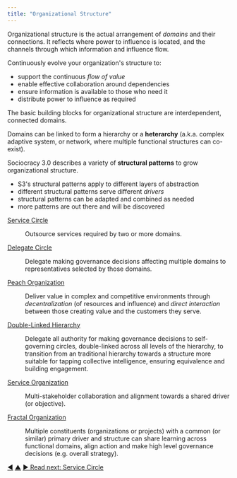 ```yaml
---
title: "Organizational Structure"
---
```



Organizational structure is the actual arrangement of <dfn data-info="Domain: A distinct area of influence, activity and decision making within an organization.">domains</dfn> and their connections. It reflects where power to influence is located, and the channels through which information and influence flow.

Continuously evolve your organization's structure to:

-   support the continuous <dfn data-info="Flow of Value: Deliverables traveling through an organization towards customers or other stakeholders.">flow of value</dfn>
-   enable effective collaboration around dependencies
-   ensure information is available to those who need it
-   distribute power to influence as required

The basic building blocks for organizational structure are interdependent, connected domains.

Domains can be linked to form a hierarchy or a **heterarchy** (a.k.a. complex adaptive system, or network, where multiple functional structures can co-exist).

Sociocracy 3.0 describes a variety of **structural patterns** to grow organizational structure.

-   S3's structural patterns apply to different layers of abstraction
-   different structural patterns serve different <dfn data-info="Driver: A person’s or a group's motive for responding to a specific situation.">drivers</dfn>
-   structural patterns can be adapted and combined as needed
-   more patterns are out there and will be discovered

<dl>

  <dt><a href="service-circle.html">Service Circle</a></dt>
  <dd><p>Outsource services required by two or more domains.</p></dd>

  <dt><a href="delegate-circle.html">Delegate Circle</a></dt>
  <dd><p>Delegate making governance decisions affecting multiple domains to representatives selected by those domains.</p></dd>

  <dt><a href="peach-organization.html">Peach Organization</a></dt>
  <dd><p>Deliver value in complex and competitive environments through <em>decentralization</em> (of resources and influence) and <em>direct interaction</em> between those creating value and the customers they serve.</p></dd>

  <dt><a href="double-linked-hierarchy.html">Double-Linked Hierarchy</a></dt>
  <dd><p>Delegate all authority for making governance decisions to self-governing circles, double-linked across all levels of the hierarchy, to transition from an traditional hierarchy towards a structure more suitable for tapping collective intelligence, ensuring equivalence and building engagement.</p></dd>

  <dt><a href="service-organization.html">Service Organization</a></dt>
  <dd><p>Multi-stakeholder collaboration and alignment towards a shared driver (or objective).</p></dd>

  <dt><a href="fractal-organization.html">Fractal Organization</a></dt>
  <dd><p>Multiple constituents (organizations or projects) with a common (or similar) primary driver and structure can share learning across functional domains, align action and make high level governance decisions (e.g. overall strategy).</p></dd>
</dl>


<div class="bottom-nav">
<a href="coordinator.html" title="Back to: Coordinator">◀</a> <a href="patterns.html" title="Up: The Patterns">▲</a> <a href="service-circle.html" title="">▶ Read next: Service Circle</a>
</div>
